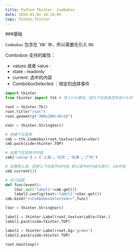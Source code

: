 ```yaml
---
title: Python Tkinter  Combobox 
date: 2020-01-02 10:34:05
tags: Python,Tkinter
---
```



###基础

`Combobox` 包含在 'ttk' 中，所以需要先引入 ttk

Combobox 支持的属性：
- values 或者 value :
- state : readonly 
- current: 选中的内容
- ComboboxSelected ：绑定的选择事件




```python
import tkinter
from tkinter import ttk # 导入ttk模块，因为下拉菜单控件在ttk中

root = tkinter.Tk()
root.title("root")
root.geometry("300x200+10+20")

xVar = tkinter.StringVar()

# 创建下拉菜单
cmb = ttk.Combobox(root,textvariable=xVar)
cmb.pack(side=tkinter.TOP)

# 设置下拉菜单中的值
cmb['value'] = ('上海','北京','天津','广州')

# 设置默认值，即默认下拉框中的内容 默认值中的内容为索引，从0开始
cmb.current(2)

# 执行函数
def func(event):
    lVar.set('label1'+cmb.get())
    label2.config(text='label2'+xVar.get())
cmb.bind("<<ComboboxSelected>>",func)

lVar = tkinter.StringVar()

label1 = tkinter.Label(root,textvariable=lVar,)
label1.pack(side=tkinter.TOP)

label2 = tkinter.Label(root,bg='green')
label2.pack(side=tkinter.TOP)

root.mainloop()
```


```python

```
